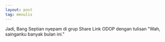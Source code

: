 ```yaml
---
layout: post
tag: menulis
---
```


Jadi, Bang Septian nyepam di grup Share Link ODOP dengan tulisan "Wah, sainganku banyak bulan ini."